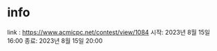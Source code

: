 # info
link : https://www.acmicpc.net/contest/view/1084
시작: 2023년 8월 15일 16:00 종료: 2023년 8월 15일 20:00
